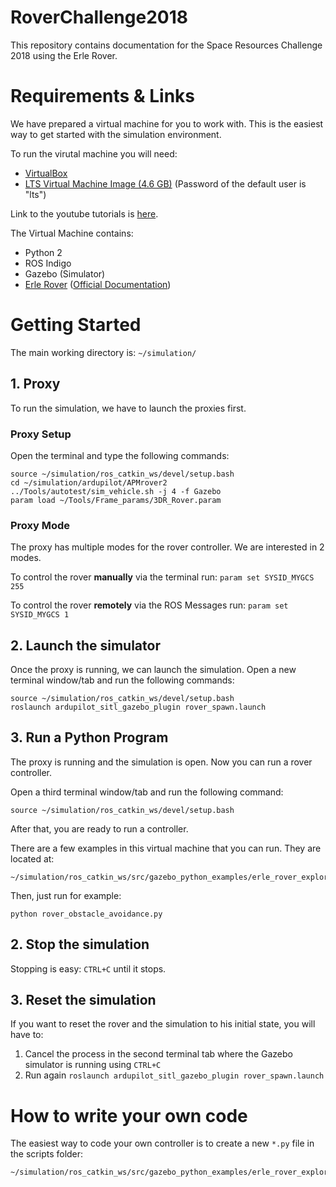 # RoverChallenge2018

This repository contains documentation for the Space Resources Challenge 2018 using the Erle Rover.

# Requirements & Links

We have prepared a virtual machine for you to work with.
This is the easiest way to get started with the simulation environment.

To run the virutal machine you will need:

- [VirtualBox](www.virtualbox.org)
- [LTS Virtual Machine Image (4.6 GB)]() (Password of the default user is "lts")

Link to the youtube tutorials is [here](https://www.youtube.com/playlist?list=PLya9cR8AUBydU-pzImClcrSf0GKgXXg89).

The Virtual Machine contains:

- Python 2
- ROS Indigo
- Gazebo (Simulator)
- [Erle Rover](https://erlerobotics.com/blog/erle-rover/) ([Official Documentation](http://docs.erlerobotics.com/simulation))

# Getting Started

The main working directory is: `~/simulation/`

## 1. Proxy

To run the simulation, we have to launch the proxies first.

### Proxy Setup

Open the terminal and type the following commands:

	source ~/simulation/ros_catkin_ws/devel/setup.bash 
	cd ~/simulation/ardupilot/APMrover2
	../Tools/autotest/sim_vehicle.sh -j 4 -f Gazebo
	param load ~/Tools/Frame_params/3DR_Rover.param


### Proxy Mode

The proxy has multiple modes for the rover controller.
We are interested in 2 modes.

To control the rover **manually** via the terminal run: `param set SYSID_MYGCS 255`

To control the rover **remotely** via the ROS Messages run: `param set SYSID_MYGCS 1`

## 2. Launch the simulator

Once the proxy is running, we can launch the simulation.
Open a new terminal window/tab and run the following commands:

	source ~/simulation/ros_catkin_ws/devel/setup.bash
	roslaunch ardupilot_sitl_gazebo_plugin rover_spawn.launch

## 3. Run a Python Program

The proxy is running and the simulation is open. Now you can run a rover controller.

Open a third terminal window/tab and run the following command:

	source ~/simulation/ros_catkin_ws/devel/setup.bash

After that, you are ready to run a controller.

There are a few examples in this virtual machine that you can run.
They are located at:

	~/simulation/ros_catkin_ws/src/gazebo_python_examples/erle_rover_explorer/scripts

Then, just run for example:

	python rover_obstacle_avoidance.py

## 2. Stop the simulation

Stopping is easy: `CTRL+C` until it stops.

## 3. Reset the simulation

If you want to reset the rover and the simulation to his initial state, you will have to:

1. Cancel the process in the second terminal tab where the Gazebo simulator is running using `CTRL+C`
2. Run again `roslaunch ardupilot_sitl_gazebo_plugin rover_spawn.launch`

# How to write your own code

The easiest way to code your own controller is to create a new `*.py` file in the scripts folder:

	~/simulation/ros_catkin_ws/src/gazebo_python_examples/erle_rover_explorer/scripts




